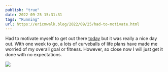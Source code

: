 ```yaml
---
publish: "true"
date: 2022-09-25 15:31:31
tags: "Running"
url: https://ericmwalk.blog/2022/09/25/had-to-motivate.html
---
```


Had to motivate myself to get out there [today](http://www.strava.com/activities/7867082176) but it was really a nice day out. With one week to go, a lots of curveballs of life plans have made me worried of my overall goal or fitness. However, so close now I will just get it done with no expectations.


![](https://ericmwalk.blog/uploads/2022/585c14db8b.jpg)